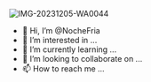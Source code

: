 ![IMG-20231205-WA0044](https://github.com/NocheFria/NocheFria/assets/153334927/265ea472-e821-4224-be84-0eee0eb51fda)
- 👋 Hi, I’m @NocheFria
- 👀 I’m interested in ...
- 🌱 I’m currently learning ...
- 💞️ I’m looking to collaborate on ...
- 📫 How to reach me ...

<!---
NocheFria/NocheFria is a ✨ special ✨ repository because its `README.md` (this file) appears on your GitHub profile.
You can click the Preview link to take a look at your changes.
--->
